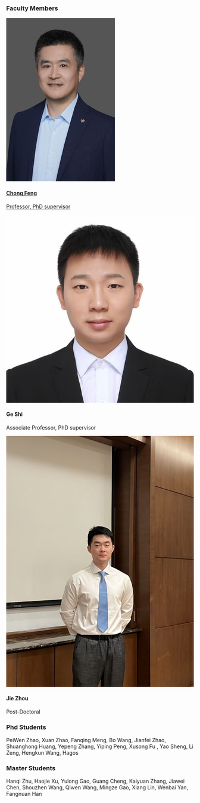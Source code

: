 ### Faculty Members


<!-- Faculty卡片容器：控制多个卡片的布局 -->
<div class="faculty-card-container">
  <!-- 第一位Faculty：Chong Feng -->
    <a href="https://cs.bit.edu.cn/szdw/jsml/bssds/d19aacaa824841fa8ea60a9a665d9625.htm" class="faculty-link"> <!-- 仅给第一个卡片添加链接 -->
  <div class="faculty-card">
    <!-- 头像 -->
    <img 
      src="../static/assets/head/fengchong.jpg" 
      alt="Chong Feng" 
      class="faculty-avatar"
    >
    <!-- 下方简介：参考image格式，包含姓名、时间、身份、研究方向、荣誉 -->
    <div class="faculty-info">
      <h4 class="faculty-name">Chong Feng</h4>
      <p class="faculty-role">Professor, PhD supervisor</p>
      <!-- <p class="faculty-research">Research Focus: [研究方向，如Large Language Models, Knowledge Graphs]</p>
      <p class="faculty-honor">[相关荣誉，如XX Project PI, ACL Senior Program Committee]</p> -->
    </div>
  </div>
    </a>


  <div class="faculty-card">
    <!-- 头像 -->
    <img 
      src="../static/assets/head/shige.jpg" 
      alt="Chong Feng" 
      class="faculty-avatar"
    >
    <!-- 下方简介：参考image格式，包含姓名、时间、身份、研究方向、荣誉 -->
    <div class="faculty-info">
      <h4 class="faculty-name">Ge Shi</h4>
      <p class="faculty-role">Associate Professor, PhD supervisor</p>
      <!-- <p class="faculty-research">Research Focus: [研究方向，如Large Language Models, Knowledge Graphs]</p>
      <p class="faculty-honor">[相关荣誉，如XX Project PI, ACL Senior Program Committee]</p> -->
    </div>
  </div>


  <div class="faculty-card">
    <!-- 头像 -->
    <img 
      src="../static/assets/head/zhoujie.jpg" 
      alt="Chong Feng" 
      class="faculty-avatar"
    >
    <!-- 下方简介：参考image格式，包含姓名、时间、身份、研究方向、荣誉 -->
    <div class="faculty-info">
      <h4 class="faculty-name">Jie Zhou</h4>
      <p class="faculty-role">Post-Doctoral</p>
      <!-- <p class="faculty-research">Research Focus: [研究方向，如Large Language Models, Knowledge Graphs]</p>
      <p class="faculty-honor">[相关荣誉，如XX Project PI, ACL Senior Program Committee]</p> -->
    </div>
  </div>

</div>

### Phd Students

PeiWen Zhao, Xuan Zhao, Fanqing Meng, Bo Wang, Jianfei Zhao, Shuanghong Huang, Yepeng Zhang, Yiping Peng, Xusong Fu
, Yao Sheng, Li Zeng, Hengkun Wang, Hagos


### Master Students
Hanqi Zhu, Haojie Xu, Yulong Gao, Guang Cheng, Kaiyuan Zhang, Jiawei Chen, Shouzhen Wang, Qiwen Wang, Mingze Gao, Xiang Lin, Wenbai Yan, Fangnuan Han



